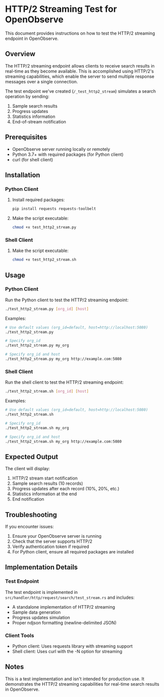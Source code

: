 # HTTP/2 Streaming Test for OpenObserve

This document provides instructions on how to test the HTTP/2 streaming endpoint in OpenObserve.

## Overview

The HTTP/2 streaming endpoint allows clients to receive search results in real-time as they become available. This is accomplished using HTTP/2's streaming capabilities, which enable the server to send multiple response messages over a single connection.

The test endpoint we've created (`/_test_http2_stream`) simulates a search operation by sending:
1. Sample search results
2. Progress updates
3. Statistics information
4. End-of-stream notification

## Prerequisites

- OpenObserve server running locally or remotely
- Python 3.7+ with required packages (for Python client)
- curl (for shell client)

## Installation

### Python Client

1. Install required packages:
   ```bash
   pip install requests requests-toolbelt
   ```

2. Make the script executable:
   ```bash
   chmod +x test_http2_stream.py
   ```

### Shell Client

1. Make the script executable:
   ```bash
   chmod +x test_http2_stream.sh
   ```

## Usage

### Python Client

Run the Python client to test the HTTP/2 streaming endpoint:

```bash
./test_http2_stream.py [org_id] [host]
```

Examples:
```bash
# Use default values (org_id=default, host=http://localhost:5080)
./test_http2_stream.py

# Specify org_id
./test_http2_stream.py my_org 

# Specify org_id and host
./test_http2_stream.py my_org http://example.com:5080
```

### Shell Client

Run the shell client to test the HTTP/2 streaming endpoint:

```bash
./test_http2_stream.sh [org_id] [host]
```

Examples:
```bash
# Use default values (org_id=default, host=http://localhost:5080)
./test_http2_stream.sh

# Specify org_id
./test_http2_stream.sh my_org

# Specify org_id and host
./test_http2_stream.sh my_org http://example.com:5080
```

## Expected Output

The client will display:
1. HTTP/2 stream start notification
2. Sample search results (10 records)
3. Progress updates after each record (10%, 20%, etc.)
4. Statistics information at the end
5. End notification

## Troubleshooting

If you encounter issues:

1. Ensure your OpenObserve server is running
2. Check that the server supports HTTP/2
3. Verify authentication token if required
4. For Python client, ensure all required packages are installed

## Implementation Details

### Test Endpoint

The test endpoint is implemented in `src/handler/http/request/search/test_stream.rs` and includes:

- A standalone implementation of HTTP/2 streaming
- Sample data generation
- Progress updates simulation
- Proper ndjson formatting (newline-delimited JSON)

### Client Tools

- Python client: Uses requests library with streaming support
- Shell client: Uses curl with the -N option for streaming

## Notes

This is a test implementation and isn't intended for production use. It demonstrates the HTTP/2 streaming capabilities for real-time search results in OpenObserve. 